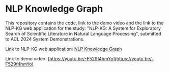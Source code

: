 # NLP Knowledge Graph

This repository contains the code, link to the demo video and the link to the NLP-KG web application for the study: "NLP-KG: A System for Exploratory Search of Scientific Literature in Natural Language Processing", submitted to ACL 2024 System Demonstrations.

Link to NLP-KG web application: [NLP Knowledge Graph](https://nlpkg.sebis.cit.tum.de)

Link to demo video: [https://youtu.be/-F529f4hmYo](https://youtu.be/-F529f4hmYo)
